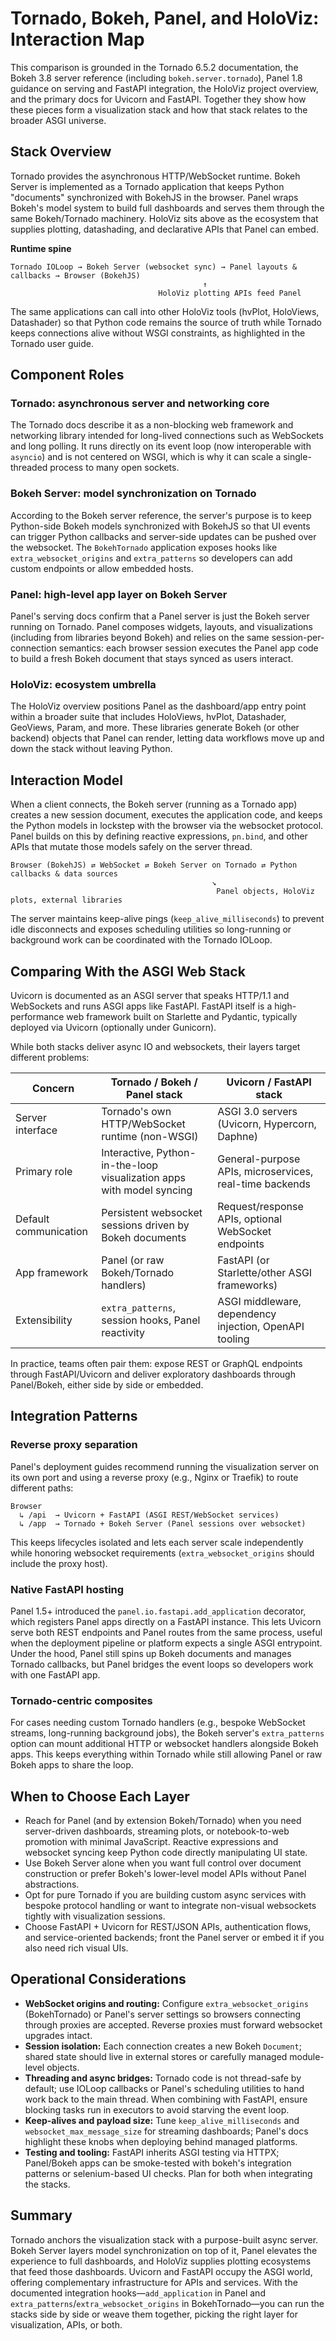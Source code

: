 # Tornado, Bokeh, Panel, and HoloViz: Interaction Map

This comparison is grounded in the Tornado 6.5.2 documentation, the Bokeh 3.8 server reference (including `bokeh.server.tornado`), Panel 1.8 guidance on serving and FastAPI integration, the HoloViz project overview, and the primary docs for Uvicorn and FastAPI. Together they show how these pieces form a visualization stack and how that stack relates to the broader ASGI universe.

## Stack Overview

Tornado provides the asynchronous HTTP/WebSocket runtime. Bokeh Server is implemented as a Tornado application that keeps Python "documents" synchronized with BokehJS in the browser. Panel wraps Bokeh's model system to build full dashboards and serves them through the same Bokeh/Tornado machinery. HoloViz sits above as the ecosystem that supplies plotting, datashading, and declarative APIs that Panel can embed.

**Runtime spine**

```
Tornado IOLoop → Bokeh Server (websocket sync) → Panel layouts & callbacks → Browser (BokehJS)
                                           ↑
                                 HoloViz plotting APIs feed Panel
```

The same applications can call into other HoloViz tools (hvPlot, HoloViews, Datashader) so that Python code remains the source of truth while Tornado keeps connections alive without WSGI constraints, as highlighted in the Tornado user guide.

## Component Roles

### Tornado: asynchronous server and networking core

The Tornado docs describe it as a non-blocking web framework and networking library intended for long-lived connections such as WebSockets and long polling. It runs directly on its event loop (now interoperable with `asyncio`) and is not centered on WSGI, which is why it can scale a single-threaded process to many open sockets.

### Bokeh Server: model synchronization on Tornado

According to the Bokeh server reference, the server's purpose is to keep Python-side Bokeh models synchronized with BokehJS so that UI events can trigger Python callbacks and server-side updates can be pushed over the websocket. The `BokehTornado` application exposes hooks like `extra_websocket_origins` and `extra_patterns` so developers can add custom endpoints or allow embedded hosts.

### Panel: high-level app layer on Bokeh Server

Panel's serving docs confirm that a Panel server is just the Bokeh server running on Tornado. Panel composes widgets, layouts, and visualizations (including from libraries beyond Bokeh) and relies on the same session-per-connection semantics: each browser session executes the Panel app code to build a fresh Bokeh document that stays synced as users interact.

### HoloViz: ecosystem umbrella

The HoloViz overview positions Panel as the dashboard/app entry point within a broader suite that includes HoloViews, hvPlot, Datashader, GeoViews, Param, and more. These libraries generate Bokeh (or other backend) objects that Panel can render, letting data workflows move up and down the stack without leaving Python.

## Interaction Model

When a client connects, the Bokeh server (running as a Tornado app) creates a new session document, executes the application code, and keeps the Python models in lockstep with the browser via the websocket protocol. Panel builds on this by defining reactive expressions, `pn.bind`, and other APIs that mutate those models safely on the server thread.

```
Browser (BokehJS) ⇄ WebSocket ⇄ Bokeh Server on Tornado ⇄ Python callbacks & data sources
                                             ↘
                                              Panel objects, HoloViz plots, external libraries
```

The server maintains keep-alive pings (`keep_alive_milliseconds`) to prevent idle disconnects and exposes scheduling utilities so long-running or background work can be coordinated with the Tornado IOLoop.

## Comparing With the ASGI Web Stack

Uvicorn is documented as an ASGI server that speaks HTTP/1.1 and WebSockets and runs ASGI apps like FastAPI. FastAPI itself is a high-performance web framework built on Starlette and Pydantic, typically deployed via Uvicorn (optionally under Gunicorn).

While both stacks deliver async IO and websockets, their layers target different problems:

| Concern | Tornado / Bokeh / Panel stack | Uvicorn / FastAPI stack |
| --- | --- | --- |
| Server interface | Tornado's own HTTP/WebSocket runtime (non-WSGI) | ASGI 3.0 servers (Uvicorn, Hypercorn, Daphne) |
| Primary role | Interactive, Python-in-the-loop visualization apps with model syncing | General-purpose APIs, microservices, real-time backends |
| Default communication | Persistent websocket sessions driven by Bokeh documents | Request/response APIs, optional WebSocket endpoints |
| App framework | Panel (or raw Bokeh/Tornado handlers) | FastAPI (or Starlette/other ASGI frameworks) |
| Extensibility | `extra_patterns`, session hooks, Panel reactivity | ASGI middleware, dependency injection, OpenAPI tooling |

In practice, teams often pair them: expose REST or GraphQL endpoints through FastAPI/Uvicorn and deliver exploratory dashboards through Panel/Bokeh, either side by side or embedded.

## Integration Patterns

### Reverse proxy separation

Panel's deployment guides recommend running the visualization server on its own port and using a reverse proxy (e.g., Nginx or Traefik) to route different paths:

```
Browser
  ↳ /api  → Uvicorn + FastAPI (ASGI REST/WebSocket services)
  ↳ /app  → Tornado + Bokeh Server (Panel sessions over websocket)
```

This keeps lifecycles isolated and lets each server scale independently while honoring websocket requirements (`extra_websocket_origins` should include the proxy host).

### Native FastAPI hosting

Panel 1.5+ introduced the `panel.io.fastapi.add_application` decorator, which registers Panel apps directly on a FastAPI instance. This lets Uvicorn serve both REST endpoints and Panel routes from the same process, useful when the deployment pipeline or platform expects a single ASGI entrypoint. Under the hood, Panel still spins up Bokeh documents and manages Tornado callbacks, but Panel bridges the event loops so developers work with one FastAPI app.

### Tornado-centric composites

For cases needing custom Tornado handlers (e.g., bespoke WebSocket streams, long-running background jobs), the Bokeh server's `extra_patterns` option can mount additional HTTP or websocket handlers alongside Bokeh apps. This keeps everything within Tornado while still allowing Panel or raw Bokeh apps to share the loop.

## When to Choose Each Layer

- Reach for Panel (and by extension Bokeh/Tornado) when you need server-driven dashboards, streaming plots, or notebook-to-web promotion with minimal JavaScript. Reactive expressions and websocket syncing keep Python code directly manipulating UI state.
- Use Bokeh Server alone when you want full control over document construction or prefer Bokeh's lower-level model APIs without Panel abstractions.
- Opt for pure Tornado if you are building custom async services with bespoke protocol handling or want to integrate non-visual websockets tightly with visualization sessions.
- Choose FastAPI + Uvicorn for REST/JSON APIs, authentication flows, and service-oriented backends; front the Panel server or embed it if you also need rich visual UIs.

## Operational Considerations

- **WebSocket origins and routing:** Configure `extra_websocket_origins` (BokehTornado) or Panel's server settings so browsers connecting through proxies are accepted. Reverse proxies must forward websocket upgrades intact.
- **Session isolation:** Each connection creates a new Bokeh `Document`; shared state should live in external stores or carefully managed module-level objects.
- **Threading and async bridges:** Tornado code is not thread-safe by default; use IOLoop callbacks or Panel's scheduling utilities to hand work back to the main thread. When combining with FastAPI, ensure blocking tasks run in executors to avoid starving the event loop.
- **Keep-alives and payload size:** Tune `keep_alive_milliseconds` and `websocket_max_message_size` for streaming dashboards; Panel's docs highlight these knobs when deploying behind managed platforms.
- **Testing and tooling:** FastAPI inherits ASGI testing via HTTPX; Panel/Bokeh apps can be smoke-tested with bokeh's integration patterns or selenium-based UI checks. Plan for both when integrating the stacks.

## Summary

Tornado anchors the visualization stack with a purpose-built async server. Bokeh Server layers model synchronization on top of it, Panel elevates the experience to full dashboards, and HoloViz supplies plotting ecosystems that feed those dashboards. Uvicorn and FastAPI occupy the ASGI world, offering complementary infrastructure for APIs and services. With the documented integration hooks—`add_application` in Panel and `extra_patterns`/`extra_websocket_origins` in BokehTornado—you can run the stacks side by side or weave them together, picking the right layer for visualization, APIs, or both.